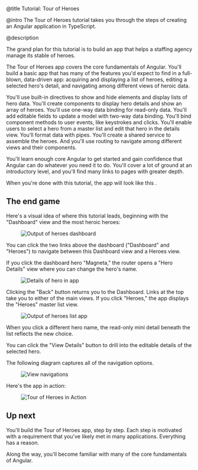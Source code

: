 @title
Tutorial: Tour of Heroes

@intro
The Tour of Heroes tutorial takes you through the steps of creating an Angular application in TypeScript.

@description



The grand plan for this tutorial is to build an app that helps a staffing agency manage its stable of heroes.

The Tour of Heroes app covers the core fundamentals of Angular. You'll build a basic app that
has many of the features you'd expect to find in a full-blown, data-driven app: acquiring and displaying
a list of heroes, editing a selected hero's detail, and navigating among different
views of heroic data.

You'll use built-in directives to show and hide elements and display lists of hero data.
You'll create components to display hero details and show an array of heroes.
You'll use one-way data binding for read-only data. You'll add editable fields to update a model
with two-way data binding. You'll bind component methods to user events, like keystrokes and clicks.
You'll enable users to select a hero from a master list and edit that hero in the details view. You'll
format data with pipes. You'll create a shared service to assemble the heroes.
And you'll use routing to navigate among different views and their components.
<!-- CF: Should this be a bullet list? -->

You'll learn enough core Angular to get started and gain confidence that
Angular can do whatever you need it to do.
You'll cover a lot of ground at an introductory level, and you'll find many links
to pages with greater depth.

When you're done with this tutorial, the app will look like this <live-example name="toh-pt6"></live-example>.




## The end game

Here's a visual idea of where this tutorial leads, beginning with the "Dashboard"
view and the most heroic heroes:


<figure class='image-display'>
  <img src='assets/images/devguide/toh/heroes-dashboard-1.png' alt="Output of heroes dashboard"></img>
</figure>



You can click the two links above the dashboard ("Dashboard" and "Heroes") 
to navigate between this Dashboard view and a Heroes view.

If you click the dashboard hero "Magneta," the router opens a "Hero Details" view
where you can change the hero's name.


<figure class='image-display'>
  <img src='assets/images/devguide/toh/hero-details-1.png' alt="Details of hero in app"></img>
</figure>



Clicking the "Back" button returns you to the Dashboard.
Links at the top take you to either of the main views.
If you click "Heroes," the app displays the "Heroes" master list view.


<figure class='image-display'>
  <img src='assets/images/devguide/toh/heroes-list-2.png' alt="Output of heroes list app"></img>
</figure>



When you click a different hero name, the read-only mini detail beneath the list reflects the new choice.

You can click the "View Details" button to drill into the
editable details of the selected hero.

The following diagram captures all of the navigation options.


<figure class='image-display'>
  <img src='assets/images/devguide/toh/nav-diagram.png' alt="View navigations"></img>
</figure>



Here's the app in action:


<figure class='image-display'>
  <img src='assets/images/devguide/toh/toh-anim.gif' alt="Tour of Heroes in Action"></img>
</figure>




## Up next

You'll build the Tour of Heroes app, step by step.
Each step is motivated with a requirement that you've likely
met in many applications. Everything has a reason.

Along the way, you'll become familiar with many of the core fundamentals of Angular.